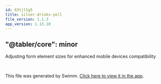 ```yaml
---
id: 63tjltg5
title: silver-drinks-yell
file_version: 1.1.3
app_version: 1.13.10
---
```


## "@tabler/core": minor

Adjusting form element sizes for enhanced mobile devices compatibility

<br/>

This file was generated by Swimm. [Click here to view it in the app](https://swimm-web-app.web.app/repos/Z2l0aHViJTNBJTNBdGFibGVyJTNBJTNBc2h1anV1dQ==/docs/63tjltg5).
